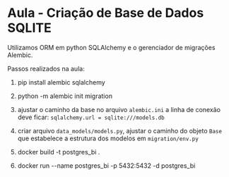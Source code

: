 # Aula - Criação de Base de Dados SQLITE 

Utilizamos ORM em python SQLAlchemy e o gerenciador de migrações Alembic.

Passos realizados na aula:

1. pip install alembic sqlalchemy

2. python -m alembic init migration

3. ajustar o caminho da base no arquivo `alembic.ini` a linha de conexão deve ficar:
`sqlalchemy.url = sqlite:///models.db`

4. criar arquivo `data_models/models.py`, ajustar o caminho do objeto `Base` que estabelece a estrutura dos modelos em `migration/env.py`

5.  docker build -t postgres_bi .

6. docker run --name postgres_bi -p 5432:5432 -d postgres_bi